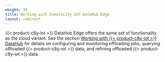 ```yaml
---
weight: 30
title: Working with Cumulocity IoT DataHub Edge
layout: redirect
---
```


{{< product-c8y-iot >}} DataHub Edge offers the same set of functionality as the cloud variant. See the section [Working with {{< product-c8y-iot >}} DataHub](/datahub/working-with-datahub) for details on configuring and monitoring offloading jobs, querying offloaded {{< product-c8y-iot >}} data, and refining offloaded {{< product-c8y-iot >}} data.
